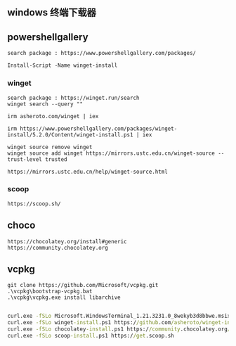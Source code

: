 ## windows 终端下载器

## powershellgallery

    search package : https://www.powershellgallery.com/packages/

    Install-Script -Name winget-install

### winget

    search package : https://winget.run/search
    winget search --query ""

    irm asheroto.com/winget | iex

    irm https://www.powershellgallery.com/packages/winget-install/5.2.0/Content/winget-install.ps1 | iex

    winget source remove winget
    winget source add winget https://mirrors.ustc.edu.cn/winget-source --trust-level trusted

    https://mirrors.ustc.edu.cn/help/winget-source.html

### scoop

    https://scoop.sh/

## choco

    https://chocolatey.org/install#generic
    https://community.chocolatey.org

## vcpkg

    git clone https://github.com/Microsoft/vcpkg.git
    .\vcpkg\bootstrap-vcpkg.bat
    .\vcpkg\vcpkg.exe install libarchive

```cmd

curl.exe -fSLo Microsoft.WindowsTerminal_1.21.3231.0_8wekyb3d8bbwe.msixbundle https://github.com/microsoft/terminal/releases/download/v1.21.3231.0/Microsoft.WindowsTerminal_1.21.3231.0_8wekyb3d8bbwe.msixbundle
curl.exe -fSLo winget-install.ps1 https://github.com/asheroto/winget-install/releases/latest/download/winget-install.ps1
curl.exe -fSLo chocolatey-install.ps1 https://community.chocolatey.org/install.ps1
curl.exe -fSLo scoop-install.ps1 https://get.scoop.sh


```
